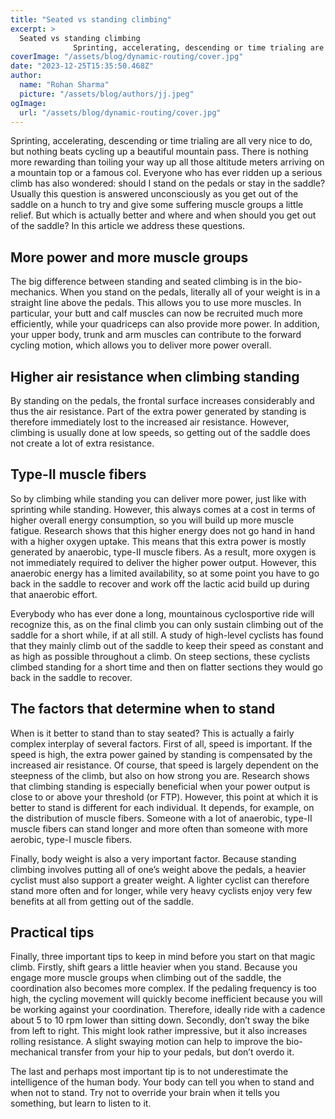 ```yaml
---
title: "Seated vs standing climbing"
excerpt: >
  Seated vs standing climbing
              Sprinting, accelerating, descending or time trialing are all very nice to do, but nothing beats cycling up a beautiful mountain pass. There is nothing more rewa
coverImage: "/assets/blog/dynamic-routing/cover.jpg"
date: "2023-12-25T15:35:50.468Z"
author:
  name: "Rohan Sharma"
  picture: "/assets/blog/authors/jj.jpeg"
ogImage:
  url: "/assets/blog/dynamic-routing/cover.jpg"
---
```


Sprinting, accelerating, descending or time trialing are all very nice to do, but nothing beats cycling up a beautiful mountain pass. There is nothing more rewarding than toiling your way up all those altitude meters arriving on a mountain top or a famous col. Everyone who has ever ridden up a serious climb has also wondered: should I stand on the pedals or stay in the saddle? Usually this question is answered unconsciously as you get out of the saddle on a hunch to try and give some suffering muscle groups a little relief. But which is actually better and where and when should you get out of the saddle? In this article we address these questions.


## More power and more muscle groups

The big difference between standing and seated climbing is in the bio-mechanics. When you stand on the pedals, literally all of your weight is in a straight line above the pedals. This allows you to use more muscles. In particular, your butt and calf muscles can now be recruited much more efficiently, while your quadriceps can also provide more power. In addition, your upper body, trunk and arm muscles can contribute to the forward cycling motion, which allows you to deliver more power overall.


## Higher air resistance when climbing standing

By standing on the pedals, the frontal surface increases considerably and thus the air resistance. Part of the extra power generated by standing is therefore immediately lost to the increased air resistance. However, climbing is usually done at low speeds, so getting out of the saddle does not create a lot of extra resistance.


## Type-II muscle fibers

So by climbing while standing you can deliver more power, just like with sprinting while standing. However, this always comes at a cost in terms of higher overall energy consumption, so you will build up more muscle fatigue. Research shows that this higher energy does not go hand in hand with a higher oxygen uptake. This means that this extra power is mostly generated by anaerobic, type-II muscle fibers. As a result, more oxygen is not immediately required to deliver the higher power output. However, this anaerobic energy has a limited availability, so at some point you have to go back in the saddle to recover and work off the lactic acid build up during that anaerobic effort.


Everybody who has ever done a long, mountainous cyclosportive ride will recognize this, as on the final climb you can only sustain climbing out of the saddle for a short while, if at all still. A study of high-level cyclists has found that they mainly climb out of the saddle to keep their speed as constant and as high as possible throughout a climb. On steep sections, these cyclists climbed standing for a short time and then on flatter sections they would go back in the saddle to recover.


## The factors that determine when to stand

When is it better to stand than to stay seated? This is actually a fairly complex interplay of several factors. First of all, speed is important. If the speed is high, the extra power gained by standing is compensated by the increased air resistance. Of course, that speed is largely dependent on the steepness of the climb, but also on how strong you are. Research shows that climbing standing is especially beneficial when your power output is close to or above your threshold (or FTP). However, this point at which it is better to stand is different for each individual. It depends, for example, on the distribution of muscle fibers. Someone with a lot of anaerobic, type-II muscle fibers can stand longer and more often than someone with more aerobic, type-I muscle fibers.


Finally, body weight is also a very important factor. Because standing climbing involves putting all of one’s weight above the pedals, a heavier cyclist must also support a greater weight. A lighter cyclist can therefore stand more often and for longer, while very heavy cyclists enjoy very few benefits at all from getting out of the saddle.


## Practical tips

Finally, three important tips to keep in mind before you start on that magic climb. Firstly, shift gears a little heavier when you stand. Because you engage more muscle groups when climbing out of the saddle, the coordination also becomes more complex. If the pedaling frequency is too high, the cycling movement will quickly become inefficient because you will be working against your coordination. Therefore, ideally ride with a cadence about 5 to 10 rpm lower than sitting down. Secondly, don’t sway the bike from left to right. This might look rather impressive, but it also increases rolling resistance. A slight swaying motion can help to improve the bio-mechanical transfer from your hip to your pedals, but don’t overdo it.


The last and perhaps most important tip is to not underestimate the intelligence of the human body. Your body can tell you when to stand and when not to stand. Try not to override your brain when it tells you something, but learn to listen to it.
